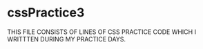 # cssPractice3
THIS FILE CONSISTS OF LINES OF CSS PRACTICE CODE WHICH I WRITTTEN DURING MY PRACTICE DAYS.
